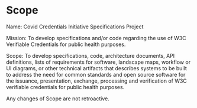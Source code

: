 # Scope

Name: Covid Credentials Initiative Specifications Project 

Mission: To develop specifications and/or code regarding the use of W3C Verifiable Credentials for public health purposes.

Scope: To develop specifications, code, architecture documents, API definitions, lists of requirements for software, landscape maps, workflow or UI diagrams, or
other technical artifacts that describes systems to be built to address the need for common standards and open source software for the issuance, presentation, exchange, processing and verification of W3C verifiable credentials for public health purposes.

Any changes of Scope are not retroactive. 
